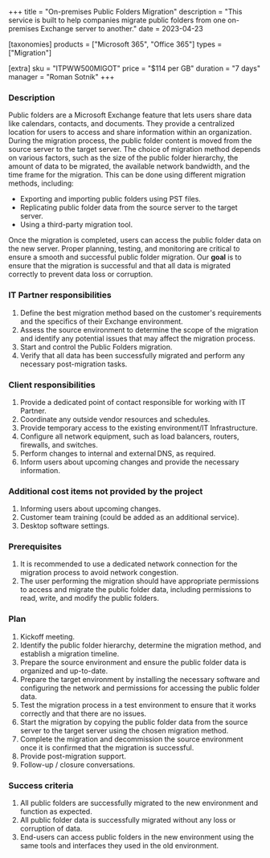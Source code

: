 +++
title = "On-premises Public Folders Migration"
description = "This service is built to help companies migrate public folders from one on-premises Exchange server to another."
date = 2023-04-23

[taxonomies]
products = ["Microsoft 365", "Office 365"]
types = ["Migration"]

[extra]
sku = "ITPWW500MIGOT"
price = "$114 per GB"
duration = "7 days"
manager = "Roman Sotnik"
+++

### Description

Public folders are a Microsoft Exchange feature that lets users share data like calendars, contacts, and documents. They provide a centralized location for users to access and share information within an organization. During the migration process, the public folder content is moved from the source server to the target server. The choice of migration method depends on various factors, such as the size of the public folder hierarchy, the amount of data to be migrated, the available network bandwidth, and the time frame for the migration. This can be done using different migration methods, including: 

* Exporting and importing public folders using PST files. 
* Replicating public folder data from the source server to the target server. 
* Using a third-party migration tool.

Once the migration is completed, users can access the public folder data on the new server. Proper planning, testing, and monitoring are critical to ensure a smooth and successful public folder migration. Our **goal** is to ensure that the migration is successful and that all data is migrated correctly to prevent data loss or corruption. 

### IT Partner responsibilities 

1. Define the best migration method based on the customer's requirements and the specifics of their Exchange environment. 
2. Assess the source environment to determine the scope of the migration and identify any potential issues that may affect the migration process. 
3. Start and control the Public Folders migration. 
4. Verify that all data has been successfully migrated and perform any necessary post-migration tasks.

### Client responsibilities

1. Provide a dedicated point of contact responsible for working with IT Partner. 
2. Coordinate any outside vendor resources and schedules. 
3. Provide temporary access to the existing environment/IT Infrastructure. 
4. Configure all network equipment, such as load balancers, routers, firewalls, and switches. 
5. Perform changes to internal and external DNS, as required. 
6. Inform users about upcoming changes and provide the necessary information. 

### Additional cost items not provided by the project  

1. Informing users about upcoming changes. 
2. Customer team training (could be added as an additional service). 
3. Desktop software settings. 

### Prerequisites 

1. It is recommended to use a dedicated network connection for the migration process to avoid network congestion. 
2. The user performing the migration should have appropriate permissions to access and migrate the public folder data, including permissions to read, write, and modify the public folders. 

### Plan 

1. Kickoff meeting.
2. Identify the public folder hierarchy, determine the migration method, and establish a migration timeline. 
3. Prepare the source environment and ensure the public folder data is organized and up-to-date. 
4. Prepare the target environment by installing the necessary software and configuring the network and permissions for accessing the public folder data. 
5. Test the migration process in a test environment to ensure that it works correctly and that there are no issues. 
6. Start the migration by copying the public folder data from the source server to the target server using the chosen migration method. 
7. Complete the migration and decommission the source environment once it is confirmed that the migration is successful. 
8. Provide post-migration support. 
9. Follow-up / closure conversations. 

### Success criteria   

1. All public folders are successfully migrated to the new environment and function as expected. 
2. All public folder data is successfully migrated without any loss or corruption of data. 
3. End-users can access public folders in the new environment using the same tools and interfaces they used in the old environment. 


